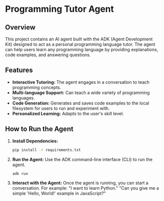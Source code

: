 # Programming Tutor Agent

## Overview

This project contains an AI agent built with the ADK (Agent Development Kit) designed to act as a personal programming language tutor. The agent can help users learn any programming language by providing explanations, code examples, and answering questions.

## Features

-   **Interactive Tutoring:** The agent engages in a conversation to teach programming concepts.
-   **Multi-language Support:** Can teach a wide variety of programming languages.
-   **Code Generation:** Generates and saves code examples to the local filesystem for users to run and experiment with.
-   **Personalized Learning:** Adapts to the user's skill level.

## How to Run the Agent

1.  **Install Dependencies:**
    ```bash
    pip install -r requirements.txt
    ```

2.  **Run the Agent:**
    Use the ADK command-line interface (CLI) to run the agent.
    ```bash
    adk run
    ```

3.  **Interact with the Agent:**
    Once the agent is running, you can start a conversation. For example:
    "I want to learn Python."
    "Can you give me a simple 'Hello, World!' example in JavaScript?"
